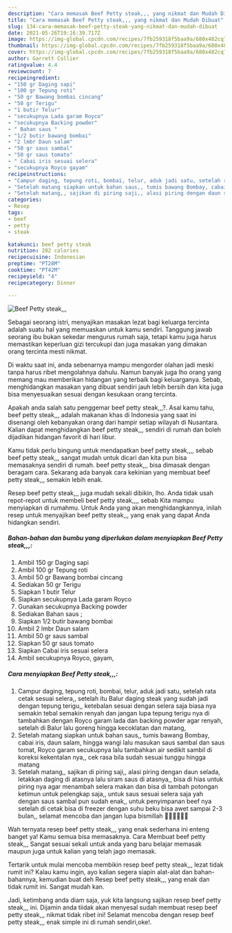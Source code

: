 ```yaml
---
description: "Cara memasak Beef Petty steak,,, yang nikmat dan Mudah Dibuat"
title: "Cara memasak Beef Petty steak,,, yang nikmat dan Mudah Dibuat"
slug: 134-cara-memasak-beef-petty-steak-yang-nikmat-dan-mudah-dibuat
date: 2021-05-26T19:16:39.717Z
image: https://img-global.cpcdn.com/recipes/7fb259318f5baa9a/680x482cq70/beef-petty-steak-foto-resep-utama.jpg
thumbnail: https://img-global.cpcdn.com/recipes/7fb259318f5baa9a/680x482cq70/beef-petty-steak-foto-resep-utama.jpg
cover: https://img-global.cpcdn.com/recipes/7fb259318f5baa9a/680x482cq70/beef-petty-steak-foto-resep-utama.jpg
author: Garrett Collier
ratingvalue: 4.4
reviewcount: 7
recipeingredient:
- "150 gr Daging sapi"
- "100 gr Tepung roti"
- "50 gr Bawang bombai cincang"
- "50 gr Terigu"
- "1 butir Telur"
- "secukupnya Lada garam Royco"
- "secukupnya Backing powder"
- " Bahan saus "
- "1/2 butir bawang bombai"
- "2 lmbr Daun salam"
- "50 gr saus sambal"
- "50 gr saus tomato"
- " Cabai iris sesuai selera"
- "secukupnya Royco gayam"
recipeinstructions:
- "Campur daging, tepung roti, bombai, telur, aduk jadi satu, setelah rata cetak sesuai selera,, setelah itu Balur daging steak yang sudah jadi dengan tepung terigu,, ketebalan sesuai dengan selera saja biasa nya semakin tebal semakin renyah dan jangan lupa tepung terigu nya di tambahkan dengan Royco garam lada dan backing powder agar renyah, setelah di Balur lalu goreng hingga kecoklatan dan matang,"
- "Setelah matang siapkan untuk bahan saus,, tumis bawang Bombay, cabai iris, daun salam, hingga wangi lalu masukan saus sambal dan saus tomat, Royco garam secukupnya lalu tambahkan air sedikit sambil di koreksi kekentalan nya,, cek rasa bila sudah sesuai tunggu hingga matang"
- "Setelah matang,, sajikan di piring saji,, alasi piring dengan daun selada, letakkan daging di atasnya lalu siram saus di atasnya,, bisa di hias untuk piring nya agar menambah selera makan dan bisa di tambah potongan ketimun untuk pelengkap saja,, untuk saus sesuai selera saja yah dengan saus sambal pun sudah enak,, untuk penyimpanan beef nya setelah di cetak bisa di freezer dengan suhu beku bisa awet sampai 2-3 bulan,, selamat mencoba dan jangan lupa bismillah 🙏🙏😋😋😋😋"
categories:
- Resep
tags:
- beef
- petty
- steak

katakunci: beef petty steak 
nutrition: 282 calories
recipecuisine: Indonesian
preptime: "PT28M"
cooktime: "PT42M"
recipeyield: "4"
recipecategory: Dinner

---
```



![Beef Petty steak,,,](https://img-global.cpcdn.com/recipes/7fb259318f5baa9a/680x482cq70/beef-petty-steak-foto-resep-utama.jpg)

Sebagai seorang istri, menyajikan masakan lezat bagi keluarga tercinta adalah suatu hal yang memuaskan untuk kamu sendiri. Tanggung jawab seorang ibu bukan sekedar mengurus rumah saja, tetapi kamu juga harus memastikan keperluan gizi tercukupi dan juga masakan yang dimakan orang tercinta mesti nikmat.

Di waktu  saat ini, anda sebenarnya mampu mengorder olahan jadi meski tanpa harus ribet mengolahnya dahulu. Namun banyak juga lho orang yang memang mau memberikan hidangan yang terbaik bagi keluarganya. Sebab, menghidangkan masakan yang dibuat sendiri jauh lebih bersih dan kita juga bisa menyesuaikan sesuai dengan kesukaan orang tercinta. 



Apakah anda salah satu penggemar beef petty steak,,,?. Asal kamu tahu, beef petty steak,,, adalah makanan khas di Indonesia yang saat ini disenangi oleh kebanyakan orang dari hampir setiap wilayah di Nusantara. Kalian dapat menghidangkan beef petty steak,,, sendiri di rumah dan boleh dijadikan hidangan favorit di hari libur.

Kamu tidak perlu bingung untuk mendapatkan beef petty steak,,,, sebab beef petty steak,,, sangat mudah untuk dicari dan kita pun bisa memasaknya sendiri di rumah. beef petty steak,,, bisa dimasak dengan beragam cara. Sekarang ada banyak cara kekinian yang membuat beef petty steak,,, semakin lebih enak.

Resep beef petty steak,,, juga mudah sekali dibikin, lho. Anda tidak usah repot-repot untuk membeli beef petty steak,,,, sebab Kita mampu menyiapkan di rumahmu. Untuk Anda yang akan menghidangkannya, inilah resep untuk menyajikan beef petty steak,,, yang enak yang dapat Anda hidangkan sendiri.

<!--inarticleads1-->

##### Bahan-bahan dan bumbu yang diperlukan dalam menyiapkan Beef Petty steak,,,:

1. Ambil 150 gr Daging sapi
1. Ambil 100 gr Tepung roti
1. Ambil 50 gr Bawang bombai cincang
1. Sediakan 50 gr Terigu
1. Siapkan 1 butir Telur
1. Siapkan secukupnya Lada garam Royco
1. Gunakan secukupnya Backing powder
1. Sediakan  Bahan saus ;
1. Siapkan 1/2 butir bawang bombai
1. Ambil 2 lmbr Daun salam
1. Ambil 50 gr saus sambal
1. Siapkan 50 gr saus tomato
1. Siapkan  Cabai iris sesuai selera
1. Ambil secukupnya Royco, gayam,




<!--inarticleads2-->

##### Cara menyiapkan Beef Petty steak,,,:

1. Campur daging, tepung roti, bombai, telur, aduk jadi satu, setelah rata cetak sesuai selera,, setelah itu Balur daging steak yang sudah jadi dengan tepung terigu,, ketebalan sesuai dengan selera saja biasa nya semakin tebal semakin renyah dan jangan lupa tepung terigu nya di tambahkan dengan Royco garam lada dan backing powder agar renyah, setelah di Balur lalu goreng hingga kecoklatan dan matang,
1. Setelah matang siapkan untuk bahan saus,, tumis bawang Bombay, cabai iris, daun salam, hingga wangi lalu masukan saus sambal dan saus tomat, Royco garam secukupnya lalu tambahkan air sedikit sambil di koreksi kekentalan nya,, cek rasa bila sudah sesuai tunggu hingga matang
1. Setelah matang,, sajikan di piring saji,, alasi piring dengan daun selada, letakkan daging di atasnya lalu siram saus di atasnya,, bisa di hias untuk piring nya agar menambah selera makan dan bisa di tambah potongan ketimun untuk pelengkap saja,, untuk saus sesuai selera saja yah dengan saus sambal pun sudah enak,, untuk penyimpanan beef nya setelah di cetak bisa di freezer dengan suhu beku bisa awet sampai 2-3 bulan,, selamat mencoba dan jangan lupa bismillah 🙏🙏😋😋😋😋




Wah ternyata resep beef petty steak,,, yang enak sederhana ini enteng banget ya! Kamu semua bisa memasaknya. Cara Membuat beef petty steak,,, Sangat sesuai sekali untuk anda yang baru belajar memasak maupun juga untuk kalian yang telah jago memasak.

Tertarik untuk mulai mencoba membikin resep beef petty steak,,, lezat tidak rumit ini? Kalau kamu ingin, ayo kalian segera siapin alat-alat dan bahan-bahannya, kemudian buat deh Resep beef petty steak,,, yang enak dan tidak rumit ini. Sangat mudah kan. 

Jadi, ketimbang anda diam saja, yuk kita langsung sajikan resep beef petty steak,,, ini. Dijamin anda tiidak akan menyesal sudah membuat resep beef petty steak,,, nikmat tidak ribet ini! Selamat mencoba dengan resep beef petty steak,,, enak simple ini di rumah sendiri,oke!.


